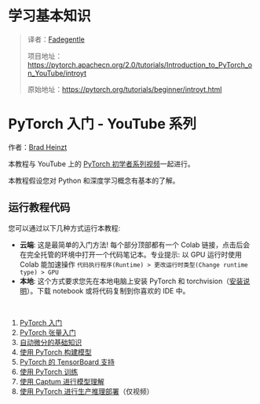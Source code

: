 # 学习基本知识

> 译者：[Fadegentle](https://github.com/Fadegentle)
>
> 项目地址：<https://pytorch.apachecn.org/2.0/tutorials/Introduction_to_PyTorch_on_YouTube/introyt>
>
> 原始地址：<https://pytorch.org/tutorials/beginner/introyt.html>

# PyTorch 入门 - YouTube 系列

作者：[Brad Heinzt](https://github.com/fbbradheintz)

本教程与 YouTube 上的 [PyTorch 初学者系列视频](https://www.youtube.com/playlist?list=PL_lsbAsL_o2CTlGHgMxNrKhzP97BaG9ZN)一起进行。

本教程假设您对 Python 和深度学习概念有基本的了解。

## 运行教程代码
您可以通过以下几种方式运行本教程:

- **云端**: 这是最简单的入门方法! 每个部分顶部都有一个 Colab 链接，点击后会在完全托管的环境中打开一个代码笔记本。专业提示: 以 GPU 运行时使用 Colab 能加速操作 `代码执行程序(Runtime) > 更改运行时类型(Change runtime type) > GPU`
- **本地**: 这个方式要求您先在本地电脑上安装 PyTorch 和 torchvision（[安装说明](https://pytorch.org/get-started/locally/)）。下载 notebook 或将代码复制到你喜欢的 IDE 中。

<br>

1. [PyTorch 入门](https://pytorch.apachecn.org/2.0/tutorials/Introduction_to_PyTorch_on_YouTube/introyt/introyt1_tutorial)
2. [PyTorch 张量入门](https://pytorch.apachecn.org/2.0/tutorials/Introduction_to_PyTorch_on_YouTube/introyt/tensors_deeper_tutorial)
3. [自动微分的基础知识](https://pytorch.apachecn.org/2.0/tutorials/Introduction_to_PyTorch_on_YouTube/introyt/autogradyt_tutorial)
4. [使用 PyTorch 构建模型](https://pytorch.apachecn.org/2.0/tutorials/Introduction_to_PyTorch_on_YouTube/introyt/modelsyt_tutorial)
5. [PyTorch 的 TensorBoard 支持](https://pytorch.apachecn.org/2.0/tutorials/Introduction_to_PyTorch_on_YouTube/introyt/tensorboardyt_tutorial)
6. [使用 PyTorch 训练](https://pytorch.apachecn.org/2.0/tutorials/Introduction_to_PyTorch_on_YouTube/introyt/trainingyt)
7. [使用 Captum 进行模型理解](https://pytorch.apachecn.org/2.0/tutorials/Introduction_to_PyTorch_on_YouTube/introyt/captumyt)
8. [使用 PyTorch 进行生产推理部署](https://www.youtube.com/watch?v=Dk88zv1KYMI)（仅视频）